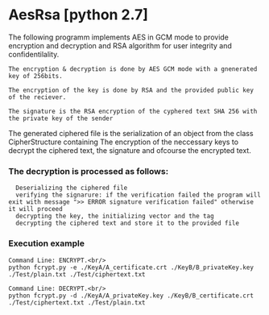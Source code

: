 # AesRsa [python 2.7]

The following programm implements AES in GCM mode to provide encryption and decryption and RSA algorithm for user integrity and confidentilality.

	The encryption & decryption is done by AES GCM mode with a gnenerated key of 256bits.

	The encryption of the key is done by RSA and the provided public key of the reciever. 

	The signature is the RSA encryption of the cyphered text SHA 256 with the private key of the sender 

The generated ciphered file is the serialization of an object from the class CipherStructure containing The encryption of the neccessary keys to decrypt the ciphered text, the signature and ofcourse the encrypted text.

 ### The decryption is processed as follows:
  
	  Deserializing the ciphered file 
	  verifying the signarure: if the verification failed the program will exit with message ">> ERROR signature verification failed" otherwise it will proceed 
	  decrypting the key, the initializing vector and the tag
	  decrypting the ciphered text and store it to the provided file 




### Execution example


	Command Line: ENCRYPT.<br/>
	python fcrypt.py -e ./KeyA/A_certificate.crt ./KeyB/B_privateKey.key ./Test/plain.txt ./Test/ciphertext.txt

	Command Line: DECRYPT.<br/>
	python fcrypt.py -d ./KeyA/A_privateKey.key ./KeyB/B_certificate.crt ./Test/ciphertext.txt ./Test/plain.txt
